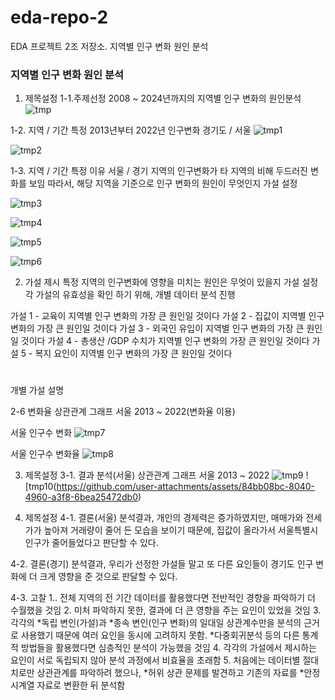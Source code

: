 # eda-repo-2
EDA 프로젝트 2조 저장소. 지역별 인구 변화 원인 분석
### 지역별 인구 변화 원인 분석

1. 제목설정
1-1.주제선정
2008 ~ 2024년까지의 지역별 인구 변화의 원인분석
![tmp](https://github.com/user-attachments/assets/a69627c8-57b3-4de1-9eff-6e20eb1c1385)

1-2. 지역 / 기간 특정
2013년부터 2022년 인구변화 경기도 /  서울
![tmp1](https://github.com/user-attachments/assets/15f93691-7c49-4515-92e5-0bd45a48247c)

![tmp2](https://github.com/user-attachments/assets/418291e7-f3bd-4fc0-94e5-26939396b7e2)

1-3. 지역 / 기간 특정 이유
서울 / 경기 지역의 인구변화가 타 지역의 비해 두드러진 변화를 보임
따라서, 해당 지역을 기준으로 인구 변화의 원인이 무엇인지 가설 설정

![tmp3](https://github.com/user-attachments/assets/2a0f2f82-8d5d-4e03-990c-85d5f81536c9)

![tmp4](https://github.com/user-attachments/assets/7d8f0313-27c4-43df-a68b-143a0c227ce5)

![tmp5](https://github.com/user-attachments/assets/87fe96ed-dfb0-407c-b201-595b846f3c6c)

![tmp6](https://github.com/user-attachments/assets/a4bd43a5-e4f9-4588-b70d-272c10508251)

2. 가설 제시
특정 지역의 인구변화에 영향을 미치는 원인은 무엇이 있을지 가설 설정
각 가설의 유효성을 확인 하기 위해, 개별 데이터 분석 진행

가설 1 - 교육이 지역별 인구 변화의 가장 큰 원인일 것이다
가설 2 - 집값이 지역별 인구 변화의 가장 큰 원인일 것이다
가설 3 - 외국인 유입이 지역별 인구 변화의 가장 큰 원인일 것이다
가설 4 - 총생산 /GDP 수치가 지역별 인구 변화의 가장 큰 원인일 것이다
가설 5 - 복지 요인이 지역별 인구 변화의 가장 큰 원인일 것이다


# 

개별 가설 설명

   


2-6 변화율
상관관계 그래프 서울 2013 ~ 2022(변화율 이용)

서울 인구수 변화
![tmp7](https://github.com/user-attachments/assets/8f82214c-ef35-4648-8561-31a17a96f4c1)

서울 인구수 변화율
![tmp8](https://github.com/user-attachments/assets/c173b3a0-cc1f-46ee-9fe9-acc8fb50c94f)

3. 제목설정
3-1. 결과 분석(서울)
상관관계 그래프 서울 2013 ~ 2022
![tmp9](https://github.com/user-attachments/assets/112d9442-190e-4208-9c27-89520af1c7bf)
![tmp10(https://github.com/user-attachments/assets/84bb08bc-8040-4960-a3f8-6bea25472db0)

5. 제목설정
4-1. 결론(서울)
분석결과, 개인의 경제력은 증가하였지만, 매매가와 전세가가 높아져 거래량이 줄어 든 모습을 보이기 때문에, 집값이 올라가서 서울특별시 인구가 줄어들었다고 판단할 수 있다.

4-2. 결론(경기)
분석결과, 우리가 선정한 가설들 말고 또 다른 요인들이 경기도 인구 변화에 더 크게 영향을 준 것으로 판달할 수 있다.

4-3. 고찰
1.. 전체 지역의 전 기간 데이터를 활용했다면 전반적인 경향을 파악하기 더 수월했을 것임
2. 미처 파악하지 못한, 결과에 더 큰 영향을 주는 요인이 있었을 것임
3. 각각의 *독립 변인(가설)과 *종속 변인(인구 변화)의 일대일 상관계수만을 분석의 근거로 사용했기 때문에 여러 요인을 동시에 고려하지 못함. *다중회귀분석 등의 다른 통계적 방법들을 활용했다면 심층적인 분석이 가능했을 것임
4. 각각의 가설에서 제시하는 요인이 서로 독립되지 않아 분석 과정에서 비효율을 초래함
5. 처음에는 데이터별 절대치로만 상관관계를 파악하려 했으나, *허위 상관 문제를 발견하고 기존의 자료를 *안정 시계열 자료로 변환한 뒤 분석함


